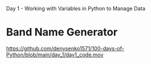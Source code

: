 Day 1 - Working with Variables in Python to Manage Data

# Band Name Generator
https://github.com/denysenko1571/100-days-of-Python/blob/main/day_1/day1_code.mov

